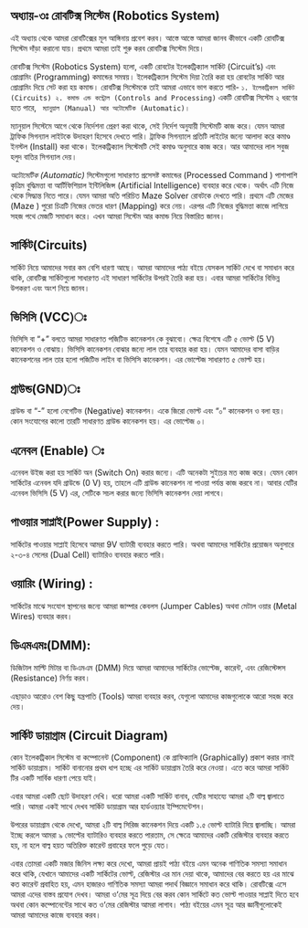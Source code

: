 
## অধ্যায়-৩ঃ রোবটিক্স সিস্টেম (Robotics System)

এই অধ্যায় থেকে আমরা রোবটিক্সের মূল আঙ্গিনায় প্রবেশ করব। আস্তে আস্তে আমরা জানব কীভাবে একটি রোবটিক্স সিস্টেম দাঁড়া করানো যায়।
প্রথমে আমরা তাই শুরু করব রোবটিক্স সিস্টেম দিয়ে।

রোবটিক্স সিস্টেম (Robotics System) হলো, একটি রোবটের ইলেকট্রিক্যাল সার্কিট (Circuit’s) এবং প্রোগ্রামিং (Programming) কমান্ডের সমন্বয়। ইলেকট্রিক্যাল সিস্টেম দিয়া তৈরি করা হয় রোবটের সার্কিট আর প্রোগ্রামিং দিয়ে সেট করা হয় কমান্ড। রোবটিক্স সিস্টেমকে তাই আমরা এভাবে ভাগ করতে পারি-
``
১. ইলেকট্রিকাল সার্কিট (Circuits)
২. কমান্ড এন্ড কন্ট্রোল (Controls and Processing)
``
একটি রোবটিক্স সিস্টেম ২ ধরণের হতে পারে, 
``
ম্যানুয়াল (Manual) আর অটোমেটিক (Automatic)।``

ম্যানুয়াল সিস্টেমে আগে থেকে নির্দেশনা প্রেরণ করা থাকে, সেই নির্দেশ অনুযায়ী সিস্টেমটি কাজ করে। যেমন আমরা ট্রাফিক সিগন্যাল লাইটকে উদাহরণ হিসেবে দেখতে পারি। ট্রাফিক সিগন্যালে প্রতিটি লাইটের জন্যে আলাদা করে কমাণ্ড ইনস্টল (Install) করা থাকে। ইলেকট্রিক্যাল সিস্টেমটি সেই কমাণ্ড অনুসারে কাজ করে। আর আমাদের লাল সবুজ হলুদ বাতির সিগন্যাল দেয়।

*অটোমেটিক (Automatic)* সিস্টেমগুলো সাধারণত প্রসেসষ্ট কমান্ডের (Processed Command ) পাশাপাশি কৃত্রিম বুদ্ধিমত্তা বা আর্টিফিশিয়াল ইন্টিলিজিন্স (Artificial Intelligence) ব্যবহার করে থেকে। অর্থাৎ এটি নিজে থেকে সিদ্ধান্ত নিতে পারে। যেমন আমরা অতি পরিচিত Maze Solver রোবটকে দেখতে পারি। প্রথমে এটি মেজের (Maze ) পুরো চিত্রটি নিজের ভেতর ধারণ (Mapping) করে নেয়। এরপর এটি নিজের বুদ্ধিমত্তা কাজে লাগিয়ে সহজ পথে মেজটি সমাধান করে।
এখন আমরা সিস্টেম আর কমান্ড নিয়ে বিস্তারিত জানব।

## সার্কিট(Circuits)
সার্কিট নিয়ে আমাদের সবার কম বেশি ধারণা আছে। আমরা আমাদের পাঠ্য বইয়ে যেসকল সার্কিট দেখে বা সমাধান করে থাকি, রোবটিক্স সার্কিটগুলো সাধারণত এই সাধারণ সার্কিটের উপরই তৈরি করা হয়।
এবার আমরা সার্কিটের বিভিন্ন উপকরণ এবং অংশ নিয়ে জানব।

## ভিসিসি (VCC)ঃ  
ভিসিসি বা “+” বলতে আমরা সাধারণত পজিটিভ কানেকশন কে বুঝাবো। ক্ষেত্র বিশেষে এটি ৫ ভোল্ট (5 V) কানেকশন ও বোঝায়। ভিসিসি কানেকশন বোঝার জন্যে লাল তার ব্যবহার করা হয়। যেমন আমাদের বাসা বাড়ির কানেকশনের লাল তার হলো পজিটিভ লাইন বা ভিসিসি কানেকশন। এর ভোল্টেজ সাধারণত ৫ ভোল্ট হয়।  

## গ্রাউন্ড(GND)ঃ 
গ্রাউন্ড বা “-” হলো নেগেটিভ (Negative) কানেকশন। একে জিরো ভোল্ট এবং “০” কানেকশন ও বলা হয়। কোন সংযোগের কালো তারটি সাধারণত গ্রাউন্ড কানেকশন হয়। এর ভোল্টেজ ০।   

## এনেবল (Enable) ঃ 
এনেবল উইজ করা হয় সার্কিট অন (Switch On) করার জন্যে। এটি অনেকটা সুইচের মত কাজ করে। যেমন কোন সার্কিটের এনেবল যদি গ্রাউন্ডে (0 V) হয়, তাহলে এটি গ্রাউন্ড কানেকশন না পাওয়া পর্যন্ত কাজ করবে না। আবার যেটির এনেবল ভিসিসি (5 V) এর, সেটিকে সচল করার জন্যে ভিসিসি কানেকশন দেয়া লাগবে। 

## পাওয়ার সাপ্লাই(Power Supply) : 
সার্কিটের পাওয়ার সাপ্লাই হিসেবে আমরা 9V ব্যাটারী ব্যবহার করতে পারি। অথবা আমাদের সার্কিটের প্রয়োজন অনুসারে ২-৩-৪ সেলের (Dual Cell) ব্যাটারিও ব্যবহার করতে পারি।
  

## ওয়ারিং (Wiring) : 
সার্কিটের মাঝে সংযোগ স্থাপনের জন্যে আমরা জাম্পার কেবলস (Jumper Cables) অথবা মেটাল ওয়ার (Metal Wires) ব্যবহার করব।
 

## ডিএমএমঃ(DMM):   
ডিজিটাল মাল্টি মিটার বা ডিএমএম (DMM) দিয়ে আমরা আমাদের সার্কিটের ভোল্টেজ, কারেন্ট, এবং রেজিস্টেন্সস (Resistance) নির্ণয় করব।
 
এছাড়াও আরোও বেশ কিছু যন্ত্রপাতি (Tools) আমরা ব্যবহার করব, যেগুলো আমাদের কাজগুলোকে আরো সহজ করে দেয়।

## সার্কিট ডায়াগ্রাম (Circuit Diagram)
কোন ইলেকট্রিকাল সিস্টেম বা কম্পোনেন্ট (Component) কে গ্রাফিক্যালি (Graphically) প্রকাশ করার নামই সার্কিট ডায়াগ্রাম। সার্কিট বানানোর প্রথম ধাপ হচ্ছে এর সার্কিট ডায়াগ্রাম তৈরি করে নেওয়া। এতে করে আমরা সার্কিট টির একটি সার্বিক ধারণা পেয়ে যাই। 
 

এবার আমরা একটি ছোট উদাহরণ দেখি। ধরো আমরা একটি সার্কিট বানাব, যেটির সাহায্যে আমরা ২টি বাল্ব জ্বালাতে পারি। আমরা একই সাথে দেখব সার্কিট ডায়াগ্রাম আর হার্ডওয়্যার ইম্পিমেন্টেশন। 
 
উপরের ডায়াগ্রাম থেকে দেখো, আমরা ২টি বাল্ব সিরিজ কানেকশন দিয়ে একটি ১.৫ ভোল্ট ব্যাটারি দিয়ে জ্বালাচ্ছি। আমরা ইচ্ছে করলে আমরা ৯ ভোল্টের ব্যাটারিও ব্যবহার করতে পারতাম, সে ক্ষেত্রে আমাদের একটি রেজিস্টার ব্যবহার করতে হয়, না হলে বাল্ব হয়ত অতিরিক্ত কারেন্ট প্রবাহের ফলে পুড়ে যেত। 

এবার তোমরা একটি মজার জিনিস লক্ষ্য করে দেখো, আমরা প্রায়ই পাঠ্য বইয়ে এমন অনেক গাণিতিক সমস্যা সমাধান করে থাকি, যেখানে আমাদের একটি সার্কিটের ভোল্ট, রেজিস্টার এর মান দেয়া থাকে, আমাদের বের করতে হয় এর মাঝে কত কারেন্ট প্রবাহিত হয়, এমন হাজারও গাণিতিক সমস্যা আমরা পদার্থ বিজ্ঞানে সমাধান করে থাকি। রোবটিক্সে এসে আমরা এদের বাস্তব প্রযোগ দেখব। আমরা ও‘মের সূত্র দিয়ে বের করব কোন সার্কিটে কত ভোল্ট পাওয়ার সাপ্লাই দিতে হবে অথবা কোন কম্পোনেন্টের সাথে কত ও‘মের রেজিস্টার আমরা লাগাব। পাঠ্য বইয়ের এমন সূত্র আর জ্ঞানীগুলোকেই আমরা আমাদের কাজে ব্যবহার করব।  

